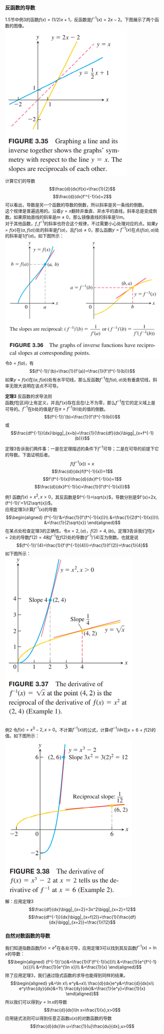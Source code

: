 ### 反函数的导数
1.5节中例3的函数$f(x)=(1/2)x+1$，反函数是$f^{-1}(x)=2x-2$。下图展示了两个函数的图像。  
![](080.010.png)  
计算它们的导数
$$\frac{d}{dx}f(x)=\frac{1}{2}$$
$$\frac{d}{dx}f'^{-1}(x)=2$$
可以看出，导数是另一个函数的导数的倒数，所以斜率是另一条线的倒数。  
这个规律是普遍适用的。沿着$y=x$翻转非垂直、非水平的直线，斜率总是变成倒数。如果原始直线的斜率是$m\neq 0$，那么镜像直线的斜率是$1/m$。  
对于其他函数，$f,f^{-1}$的斜率也符合这个规律，不过需要小心处理对应的点。如果$y=f(x)$在$(a,f(a))$处的斜率是$f'(a)$，且$f'(a)\neq 0$，那么函数$y=f^{-1}(x)$在点$(f(a),a)$处的斜率是$1/f'(a)$。如下图所示：  
![](080.020.png)  
令$b=f(a)$，有
$$(f^{-1})'(b)=\frac{1}{f'(a)}=\frac{1}{f'(f^{-1}(b))}$$
如果$y=f(x)$在$(a,f(a))$处有水平切线，那么反函数$f^{-1}$在$f(a),a)$处有垂直切线，斜率无限大说明在该点不可导。

**定理3** 反函数的求导法则  
函数$f$在区间$I$上有定义，并且$f'(x)$存在且在$I$上不为零，那么$f^{-1}$在它的定义域上是可导的。$f^{-1}$在$b$处的值是$f'$在$a=f^{-1}(b)$处的值的倒数。
$$(f^{-1})'(b)=\frac{1}{f'(f^{-1}(b))}$$
或
$$\frac{df^{-1}}{dx}\bigg|_{x=b}=\frac{1}{\frac{df}{dx}\bigg|_{x=f^{-1}(b)}}$$

定理3告诉我们两件事：一是在定理描述的条件下$f^{-1}$可导；二是在可导的前提下它的导数。下面证明后者。
$$f(f^{-1}(x))=x$$
$$\frac{d}{dx}f(f^{-1}(x))=1$$
$$f'(f^{-1}(x))\frac{d}{dx}f^{-1}(x)=1$$
$$\frac{d}{dx}f^{-1}(x)=\frac{1}{f'(f^{-1}(x))}$$

例1 函数$f(x)=x^2,x>0$，其反函数是$f^{-1}=\sqrt{x}$，导数分别是$f'(x)=2x,(f^{-1})'=1/(2\sqrt{x})$。  
应用定理3计算$f^{-1}(x)$的导数
$$\begin{aligned}
(f^{-1})'&=\frac{1}{f'(f^{-1}(x))}\\
&=\frac{1}{2(f^{-1}(x))}\\
&=\frac{1}{2\sqrt{x}}
\end{aligned}$$
在某点处检查定理3的正确性。令$x=2,(a)$，$f(2)=4,(b)$。定理3告诉我们$f$在$x=2$处的导数$f'(2)=4$和$f^{-1}$在$f(2)$处的导数$(f^{-1})'(4)$互为倒数。也就是说
$$(f^{-1})'(4)=\frac{1}{f'(f^{-1})(4))}=\frac{1}{f'(2)}=\frac{1}{4}$$
如下图所示：  
![](080.030.png)

例2 令$f(x)=x^3-2,x>0$。不计算$f^{-1}(x)$的公式，计算$df^{-1}/dx$在$x=6=f(2)$的值。如下图所示：  
![](080.040.png)  
解：应用定理3
$$\frac{df}{dx}\bigg|_{x=2}=3x^2\bigg|_{x=2}=12$$
$$\frac{df^{-1}}{dx}\bigg|_{x=f(2)}=\frac{1}{\frac{df}{dx}\bigg|_{x=2}}=\frac{1}{12}$$

### 自然对数函数的导数
我们知道指数函数$f(x)=e^x$在各处可导，应用定理3可以找到其反函数$f^{-1}(x)=\ln x$的导数：
$$\begin{aligned}
(f^{-1})'(x)&=\frac{1}{f'(f^{-1}(x))}\\
&=\frac{1}{e^{f^{-1}(x)}}\\
&=\frac{1}{e^{\ln x}}\\
&=\frac{1}{x}
\end{aligned}$$
除了应用定理3，我们通过隐式函数的求导也能得到同样的结果。
$$\begin{aligned}
y&=\ln x\\
e^y&=x\\
\frac{d}{dx}e^y&=\frac{d}{dx}x\\
e^y\frac{dy}{dx}&=1\\
\frac{dy}{dx}&=\frac{1}{e^y}=\frac{1}{x}
\end{aligned}$$
所以我们可以得到$y=\ln x$的导数
$$\frac{d}{dx}\ln x=\frac{1}{x},x>0$$
应用链式法则可以得到任意正函数$u(x)$的对数函数的导数
$$\frac{d}{dx}\ln u=\frac{1}{u}\frac{du}{dx},u>0$$

